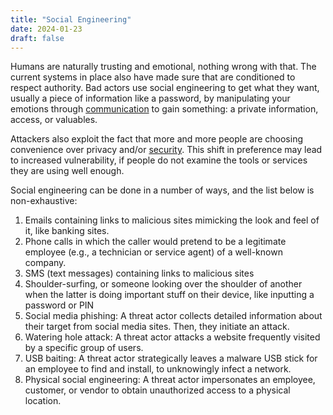```yaml
---
title: "Social Engineering"
date: 2024-01-23
draft: false
---
```


Humans are naturally trusting and emotional, nothing wrong with that.
The current systems in place also have made sure that are conditioned to
respect authority. Bad actors use social engineering to get what they
want, usually a piece of information like a password, by manipulating
your emotions through [communication](/communication) to gain something:
a private information, access, or valuables.

Attackers also exploit the fact that more and more people are choosing
convenience over privacy and/or [security](/security).
This shift in preference may lead to increased vulnerability,
if people do not examine the tools or services they are using well
enough.

Social engineering can be done in a number of ways,
and the list below is non-exhaustive:

1. Emails containing links to malicious sites mimicking the look and
   feel of it, like banking sites.
2. Phone calls in which the caller would pretend to be a legitimate
   employee (e.g., a technician or service agent) of a well-known company.
3. SMS (text messages) containing links to malicious sites
4. Shoulder-surfing, or someone looking over the shoulder of another
   when the latter is doing important stuff on their device, like
   inputting a password or PIN
5. Social media phishing: A threat actor collects detailed information
   about their target from social media sites. Then, they initiate an
   attack.
6. Watering hole attack: A threat actor attacks a website frequently
   visited by a specific group of users.
7. USB baiting: A threat actor strategically leaves a malware USB stick
   for an employee to find and install, to unknowingly infect a network.
8. Physical social engineering: A threat actor impersonates an employee,
   customer, or vendor to obtain unauthorized access to a physical
   location.
